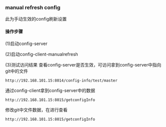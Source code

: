 ### manual refresh config
此为手动生效的config刷新设置

#### 操作步骤
(1)启动config-server

(2)启动config-client-manualrefresh

(3)测试访问结果
查看config-server是否生效，可访问拿到config-server中指向git中的文件

	http://192.168.101.15:8014/config-info/test/master
	
通过config-client拿到config-server中的数据

	http://192.168.101.15:8015/getconfigInfo

修改git中文件数据，在进行查看

	http://192.168.101.15:8015/getconfigInfo